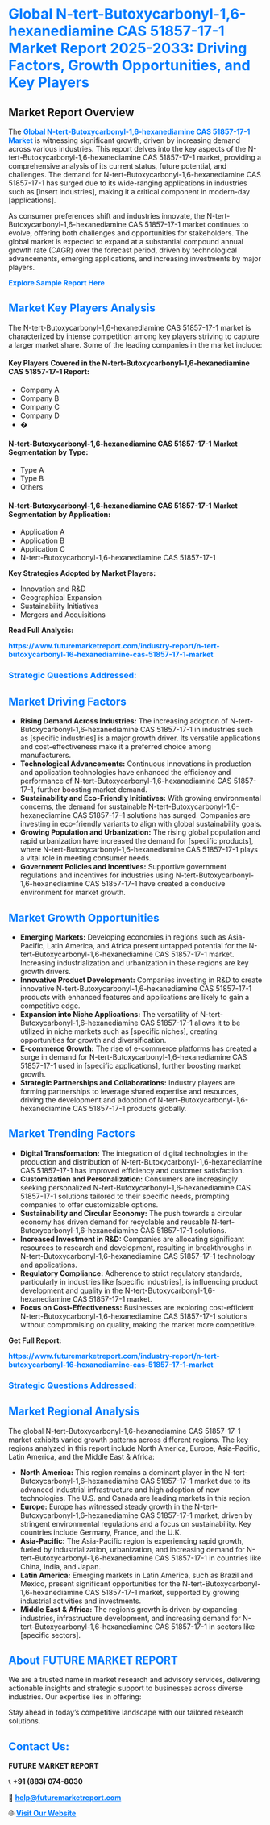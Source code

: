 <h1 style="color: #007BFF;">Global N-tert-Butoxycarbonyl-1,6-hexanediamine CAS 51857-17-1 Market Report 2025-2033: Driving Factors, Growth Opportunities, and Key Players</h1>

<section id="overview">
<h2>Market Report Overview</h2>
<p>The <a href="https://www.futuremarketreport.com/industry-report/n-tert-butoxycarbonyl-16-hexanediamine-cas-51857-17-1-market" style="color: #007BFF; text-decoration: none;"><strong>Global N-tert-Butoxycarbonyl-1,6-hexanediamine CAS 51857-17-1 Market</strong></a> is witnessing significant growth, driven by increasing demand across various industries. This report delves into the key aspects of the N-tert-Butoxycarbonyl-1,6-hexanediamine CAS 51857-17-1 market, providing a comprehensive analysis of its current status, future potential, and challenges. The demand for N-tert-Butoxycarbonyl-1,6-hexanediamine CAS 51857-17-1 has surged due to its wide-ranging applications in industries such as [insert industries], making it a critical component in modern-day [applications].</p>
<p>As consumer preferences shift and industries innovate, the N-tert-Butoxycarbonyl-1,6-hexanediamine CAS 51857-17-1 market continues to evolve, offering both challenges and opportunities for stakeholders. The global market is expected to expand at a substantial compound annual growth rate (CAGR) over the forecast period, driven by technological advancements, emerging applications, and increasing investments by major players.</p>
</section>

<section id="overview">
<p><a href="https://www.futuremarketreport.com/request-sample/reportId=112484" style="color: #007BFF; text-decoration: none;"><strong>Explore Sample Report Here</strong></a></p>
</section>

<section id="key-players">
<h2 style="color: #007BFF;">Market Key Players Analysis</h2>
<p>The N-tert-Butoxycarbonyl-1,6-hexanediamine CAS 51857-17-1 market is characterized by intense competition among key players striving to capture a larger market share. Some of the leading companies in the market include:</p>
<h4>Key Players Covered in the N-tert-Butoxycarbonyl-1,6-hexanediamine CAS 51857-17-1 Report:</h4>
<ul><li>Company A</li><li>Company B</li><li>Company C</li><li>Company D</li><li>�</li></ul>
<h4>N-tert-Butoxycarbonyl-1,6-hexanediamine CAS 51857-17-1 Market Segmentation by Type:</h4>
<ul><li>Type A</li><li>Type B</li><li>Others</li></ul>

<h4>N-tert-Butoxycarbonyl-1,6-hexanediamine CAS 51857-17-1 Market Segmentation by Application:</h4>
<ul><li>Application A</li><li>Application B</li><li>Application C</li><li>N-tert-Butoxycarbonyl-1,6-hexanediamine CAS 51857-17-1</li></ul>
<p><strong>Key Strategies Adopted by Market Players:</strong></p>
<ul>
<li>Innovation and R&D</li>
<li>Geographical Expansion</li>
<li>Sustainability Initiatives</li>
<li>Mergers and Acquisitions</li>
</ul>
</section>

<section>
<p><strong>Read Full Analysis: </strong></p><a href="https://www.futuremarketreport.com/industry-report/n-tert-butoxycarbonyl-16-hexanediamine-cas-51857-17-1-market" style="color: #007BFF; text-decoration: none;"><strong>https://www.futuremarketreport.com/industry-report/n-tert-butoxycarbonyl-16-hexanediamine-cas-51857-17-1-market</strong></a>
<h3 style="color: #007BFF;">Strategic Questions Addressed:</h3>
</section>

<section id="driving-factors">
<h2 style="color: #007BFF;">Market Driving Factors</h2>
<ul>
<li><strong>Rising Demand Across Industries:</strong> The increasing adoption of N-tert-Butoxycarbonyl-1,6-hexanediamine CAS 51857-17-1 in industries such as [specific industries] is a major growth driver. Its versatile applications and cost-effectiveness make it a preferred choice among manufacturers.</li>
<li><strong>Technological Advancements:</strong> Continuous innovations in production and application technologies have enhanced the efficiency and performance of N-tert-Butoxycarbonyl-1,6-hexanediamine CAS 51857-17-1, further boosting market demand.</li>
<li><strong>Sustainability and Eco-Friendly Initiatives:</strong> With growing environmental concerns, the demand for sustainable N-tert-Butoxycarbonyl-1,6-hexanediamine CAS 51857-17-1 solutions has surged. Companies are investing in eco-friendly variants to align with global sustainability goals.</li>
<li><strong>Growing Population and Urbanization:</strong> The rising global population and rapid urbanization have increased the demand for [specific products], where N-tert-Butoxycarbonyl-1,6-hexanediamine CAS 51857-17-1 plays a vital role in meeting consumer needs.</li>
<li><strong>Government Policies and Incentives:</strong> Supportive government regulations and incentives for industries using N-tert-Butoxycarbonyl-1,6-hexanediamine CAS 51857-17-1 have created a conducive environment for market growth.</li>
</ul>
</section>

<section id="growth-opportunities">
<h2 style="color: #007BFF;">Market Growth Opportunities</h2>
<ul>
<li><strong>Emerging Markets:</strong> Developing economies in regions such as Asia-Pacific, Latin America, and Africa present untapped potential for the N-tert-Butoxycarbonyl-1,6-hexanediamine CAS 51857-17-1 market. Increasing industrialization and urbanization in these regions are key growth drivers.</li>
<li><strong>Innovative Product Development:</strong> Companies investing in R&D to create innovative N-tert-Butoxycarbonyl-1,6-hexanediamine CAS 51857-17-1 products with enhanced features and applications are likely to gain a competitive edge.</li>
<li><strong>Expansion into Niche Applications:</strong> The versatility of N-tert-Butoxycarbonyl-1,6-hexanediamine CAS 51857-17-1 allows it to be utilized in niche markets such as [specific niches], creating opportunities for growth and diversification.</li>
<li><strong>E-commerce Growth:</strong> The rise of e-commerce platforms has created a surge in demand for N-tert-Butoxycarbonyl-1,6-hexanediamine CAS 51857-17-1 used in [specific applications], further boosting market growth.</li>
<li><strong>Strategic Partnerships and Collaborations:</strong> Industry players are forming partnerships to leverage shared expertise and resources, driving the development and adoption of N-tert-Butoxycarbonyl-1,6-hexanediamine CAS 51857-17-1 products globally.</li>
</ul>
</section>

<section id="trending-factors">
<h2 style="color: #007BFF;">Market Trending Factors</h2>
<ul>
<li><strong>Digital Transformation:</strong> The integration of digital technologies in the production and distribution of N-tert-Butoxycarbonyl-1,6-hexanediamine CAS 51857-17-1 has improved efficiency and customer satisfaction.</li>
<li><strong>Customization and Personalization:</strong> Consumers are increasingly seeking personalized N-tert-Butoxycarbonyl-1,6-hexanediamine CAS 51857-17-1 solutions tailored to their specific needs, prompting companies to offer customizable options.</li>
<li><strong>Sustainability and Circular Economy:</strong> The push towards a circular economy has driven demand for recyclable and reusable N-tert-Butoxycarbonyl-1,6-hexanediamine CAS 51857-17-1 solutions.</li>
<li><strong>Increased Investment in R&D:</strong> Companies are allocating significant resources to research and development, resulting in breakthroughs in N-tert-Butoxycarbonyl-1,6-hexanediamine CAS 51857-17-1 technology and applications.</li>
<li><strong>Regulatory Compliance:</strong> Adherence to strict regulatory standards, particularly in industries like [specific industries], is influencing product development and quality in the N-tert-Butoxycarbonyl-1,6-hexanediamine CAS 51857-17-1 market.</li>
<li><strong>Focus on Cost-Effectiveness:</strong> Businesses are exploring cost-efficient N-tert-Butoxycarbonyl-1,6-hexanediamine CAS 51857-17-1 solutions without compromising on quality, making the market more competitive.</li>
</ul>
</section>

<section>
<p><strong>Get Full Report: </strong></p><a href="https://www.futuremarketreport.com/industry-report/n-tert-butoxycarbonyl-16-hexanediamine-cas-51857-17-1-market" style="color: #007BFF; text-decoration: none;"><strong>https://www.futuremarketreport.com/industry-report/n-tert-butoxycarbonyl-16-hexanediamine-cas-51857-17-1-market</strong></a>
<h3 style="color: #007BFF;">Strategic Questions Addressed:</h3>
</section>


<section id="regional-analysis">
<h2 style="color: #007BFF;">Market Regional Analysis</h2>
<p>The global N-tert-Butoxycarbonyl-1,6-hexanediamine CAS 51857-17-1 market exhibits varied growth patterns across different regions. The key regions analyzed in this report include North America, Europe, Asia-Pacific, Latin America, and the Middle East & Africa:</p>
<ul>
<li><strong>North America:</strong> This region remains a dominant player in the N-tert-Butoxycarbonyl-1,6-hexanediamine CAS 51857-17-1 market due to its advanced industrial infrastructure and high adoption of new technologies. The U.S. and Canada are leading markets in this region.</li>
<li><strong>Europe:</strong> Europe has witnessed steady growth in the N-tert-Butoxycarbonyl-1,6-hexanediamine CAS 51857-17-1 market, driven by stringent environmental regulations and a focus on sustainability. Key countries include Germany, France, and the U.K.</li>
<li><strong>Asia-Pacific:</strong> The Asia-Pacific region is experiencing rapid growth, fueled by industrialization, urbanization, and increasing demand for N-tert-Butoxycarbonyl-1,6-hexanediamine CAS 51857-17-1 in countries like China, India, and Japan.</li>
<li><strong>Latin America:</strong> Emerging markets in Latin America, such as Brazil and Mexico, present significant opportunities for the N-tert-Butoxycarbonyl-1,6-hexanediamine CAS 51857-17-1 market, supported by growing industrial activities and investments.</li>
<li><strong>Middle East & Africa:</strong> The region’s growth is driven by expanding industries, infrastructure development, and increasing demand for N-tert-Butoxycarbonyl-1,6-hexanediamine CAS 51857-17-1 in sectors like [specific sectors].</li>
</ul>
</section>

<footer>
<h2 style="color: #007BFF;">About FUTURE MARKET REPORT</h2>
<p>We are a trusted name in market research and advisory services, delivering actionable insights and strategic support to businesses across diverse industries. Our expertise lies in offering:</p>

<p>Stay ahead in today’s competitive landscape with our tailored research solutions.</p>

<h2 style="color: #007BFF;">Contact Us:</h2>
<p><strong>FUTURE MARKET REPORT</strong></p>
<p>📞 <strong>+91 (883) 074-8030</strong></p>
<p>📧 <strong><a href="mailto:help@futuremarketreport.com" style="color: #007BFF;">help@futuremarketreport.com</a></strong></p>
<p>🌐 <strong><a href="https://www.futuremarketreport.com/" style="color: #007BFF;">Visit Our Website</a></strong></p>
</footer>